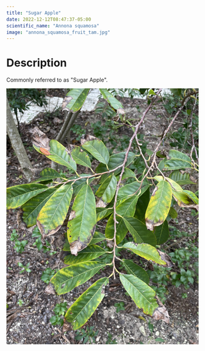 ```yaml
---
title: "Sugar Apple"
date: 2022-12-12T08:47:37-05:00
scientific_name: "Annona squamosa"
image: "annona_squamosa_fruit_tam.jpg"
---
```


# Description
Commonly referred to as "Sugar Apple".

![leaves](annona_squamosa_leaves_tam.jpg)